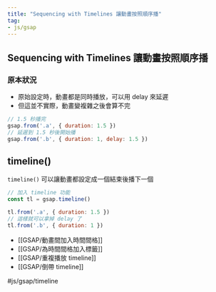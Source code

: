 ```yaml
---
title: "Sequencing with Timelines 讓動畫按照順序播"
tag: 
- js/gsap
---
```

## Sequencing with Timelines 讓動畫按照順序播
### 原本狀況
- 原始設定時，動畫都是同時播放，可以用 delay 來延遲
- 但這並不實際，動畫變複雜之後會算不完
```js
// 1.5 秒播完
gsap.from('.a', { duration: 1.5 })
// 延遲到 1.5 秒後開始播
gsap.from('.b', { duration: 1, delay: 1.5 })

```

## timeline()
`timeline()` 可以讓動畫都設定成一個結束後播下一個
```js
// 加入 timeline 功能
const tl = gsap.timeline()

tl.from('.a', { duration: 1.5 })
// 這樣就可以拿掉 delay 了
tl.from('.b', { duration: 1 })
```

- [[GSAP/動畫間加入時間間格]]
- [[GSAP/為時間間格加入標籤]]
- [[GSAP/重複播放 timeline]]
- [[GSAP/倒帶 timeline]]

#js/gsap/timeline 